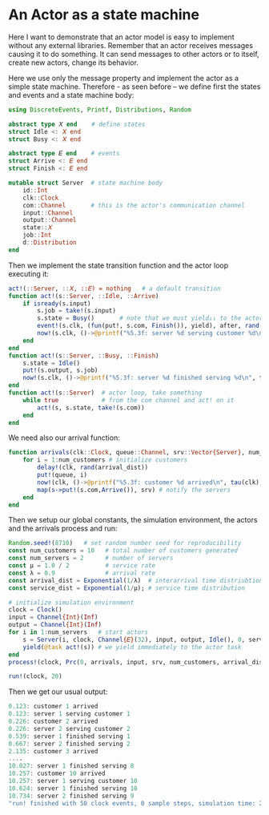 # An Actor as a state machine

Here I want to demonstrate that an actor model is easy to implement without any external libraries. Remember that an actor receives messages causing it to do something. It can send messages to other actors or to itself, create new actors, change its behavior.

Here we use only the message property and implement the actor as a simple state machine. Therefore - as seen before – we define first the states and events and a state machine body:

```julia
using DiscreteEvents, Printf, Distributions, Random

abstract type 𝑋 end    # define states
struct Idle <: 𝑋 end
struct Busy <: 𝑋 end

abstract type 𝐸 end    # events
struct Arrive <: 𝐸 end
struct Finish <: 𝐸 end

mutable struct Server  # state machine body
    id::Int
    clk::Clock
    com::Channel       # this is the actor's communication channel
    input::Channel
    output::Channel
    state::𝑋
    job::Int
    d::Distribution
end
```

Then we implement the state transition function and the actor loop executing it:

```julia
act!(::Server, ::𝑋, ::𝐸) = nothing   # a default transition
function act!(s::Server, ::Idle, ::Arrive)
    if isready(s.input)
        s.job = take!(s.input)
        s.state = Busy()       # note that we must yield↓↓ to the actor here
        event!(s.clk, (fun(put!, s.com, Finish()), yield), after, rand(s.d))
        now!(s.clk, ()->@printf("%5.3f: server %d serving customer %d\n", tau(s.clk), s.id, s.job))
    end
end
function act!(s::Server, ::Busy, ::Finish)
    s.state = Idle()
    put!(s.output, s.job)
    now!(s.clk, ()->@printf("%5.3f: server %d finished serving %d\n", tau(s.clk), s.id, s.job))
end
function act!(s::Server)  # actor loop, take something
    while true            # from the com channel and act! on it
        act!(s, s.state, take!(s.com))
    end
end
```

We need also our arrival function:

```julia
function arrivals(clk::Clock, queue::Channel, srv::Vector{Server}, num_customers::Int, arrival_dist::Distribution)
    for i = 1:num_customers # initialize customers
        delay!(clk, rand(arrival_dist))
        put!(queue, i)
        now!(clk, ()->@printf("%5.3f: customer %d arrived\n", tau(clk), i))
        map(s->put!(s.com,Arrive()), srv) # notify the servers
    end
end
```

Then we setup our global constants, the simulation environment, the actors and the arrivals process and run:

```julia
Random.seed!(8710)   # set random number seed for reproducibility
const num_customers = 10   # total number of customers generated
const num_servers = 2      # number of servers
const μ = 1.0 / 2          # service rate
const λ = 0.9              # arrival rate
const arrival_dist = Exponential(1/λ)  # interarrival time distriubtion
const service_dist = Exponential(1/μ); # service time distribution

# initialize simulation environment
clock = Clock()
input = Channel{Int}(Inf)
output = Channel{Int}(Inf)
for i in 1:num_servers   # start actors
    s = Server(i, clock, Channel{𝐸}(32), input, output, Idle(), 0, service_dist)
    yield(@task act!(s)) # we yield immediately to the actor task
end
process!(clock, Prc(0, arrivals, input, srv, num_customers, arrival_dist), 1)

run!(clock, 20)
```

Then we get our usual output:

```julia
0.123: customer 1 arrived
0.123: server 1 serving customer 1
0.226: customer 2 arrived
0.226: server 2 serving customer 2
0.539: server 1 finished serving 1
0.667: server 2 finished serving 2
2.135: customer 3 arrived
....
10.027: server 1 finished serving 8
10.257: customer 10 arrived
10.257: server 1 serving customer 10
10.624: server 1 finished serving 10
10.734: server 2 finished serving 9
"run! finished with 50 clock events, 0 sample steps, simulation time: 20.0"
```
